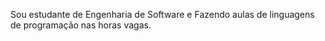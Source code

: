 Sou estudante de Engenharia de Software e Fazendo aulas de linguagens de programação nas horas vagas.
